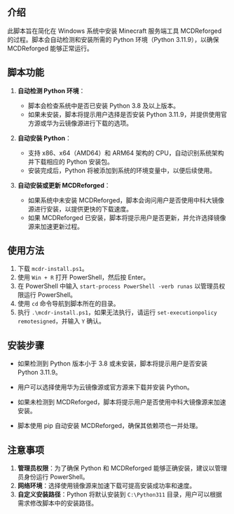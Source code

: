 ## 介绍
此脚本旨在简化在 Windows 系统中安装 Minecraft 服务端工具 MCDReforged 的过程。脚本会自动检测和安装所需的 Python 环境（Python 3.11.9），以确保 MCDReforged 能够正常运行。

## 脚本功能
1. **自动检测 Python 环境**：
   - 脚本会检查系统中是否已安装 Python 3.8 及以上版本。
   - 如果未安装，脚本将提示用户选择是否安装 Python 3.11.9，并提供使用官方源或华为云镜像源进行下载的选项。

2. **自动安装 Python**：
   - 支持 x86、x64（AMD64）和 ARM64 架构的 CPU，自动识别系统架构并下载相应的 Python 安装包。
   - 安装完成后，Python 将被添加到系统的环境变量中，以便后续使用。

3. **自动安装或更新 MCDReforged**：
   - 如果系统中未安装 MCDReforged，脚本会询问用户是否使用中科大镜像源进行安装，以提供更快的下载速度。
   - 如果 MCDReforged 已安装，脚本将提示用户是否更新，并允许选择镜像源来加速更新过程。

## 使用方法
1. 下载 `mcdr-install.ps1`。
2. 使用 `Win + R` 打开 PowerShell，然后按 Enter。
3. 在 PowerShell 中输入 `start-process PowerShell -verb runas` 以管理员权限运行 PowerShell。
4. 使用 `cd` 命令导航到脚本所在的目录。
5. 执行 `.\mcdr-install.ps1`，如果无法执行，请运行 `set-executionpolicy remotesigned`，并输入 `Y` 确认。

## 安装步骤
- 如果检测到 Python 版本小于 3.8 或未安装，脚本将提示用户是否安装 Python 3.11.9。
- 用户可以选择使用华为云镜像源或官方源来下载并安装 Python。

- 如果未检测到 MCDReforged，脚本将提示用户是否使用中科大镜像源来加速安装。
- 脚本使用 pip 自动安装 MCDReforged，确保其依赖项也一并处理。

## 注意事项
1. **管理员权限**：为了确保 Python 和 MCDReforged 能够正确安装，建议以管理员身份运行 PowerShell。
2. **网络环境**：选择使用镜像源来加速下载可提高安装成功率和速度。
3. **自定义安装路径**：Python 将默认安装到 `C:\Python311` 目录，用户可以根据需求修改脚本中的安装路径。
